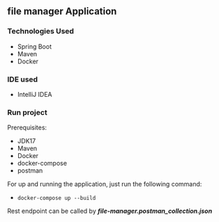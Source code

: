 ## file manager Application

### Technologies Used
*  Spring Boot
*  Maven
*  Docker

###  IDE used
*  IntelliJ IDEA

###  Run project
Prerequisites:
* JDK17
* Maven
* Docker
* docker-compose
* postman

For up and running the application, just run the following command:
* `docker-compose up --build`


Rest endpoint can be called by _**file-manager.postman_collection.json**_
